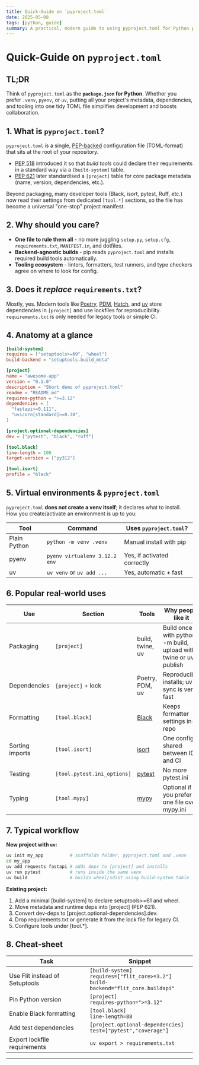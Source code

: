 ```yaml
---
title: Quick-Guide on `pyproject.toml`
date: 2025-05-08
tags: [python, guide]
summary: A practical, modern guide to using pyproject.toml for Python projects—covering packaging, dependencies, tool configuration, and workflows in one file.
---
```


# Quick-Guide on `pyproject.toml`

## TL;DR

Think of `pyproject.toml` as the **`package.json` for Python**. Whether you prefer `.venv`, `pyenv`, or `uv`, putting all your project's metadata, dependencies, and tooling into one tidy TOML file simplifies development and boosts collaboration.

<!-- more -->

## 1. What **is** `pyproject.toml`?

`pyproject.toml` is a single, [PEP-backed](https://peps.python.org/pep-0518/) configuration file (TOML-format) that sits at the root of your repository.

- [PEP 518](https://peps.python.org/pep-0518/) introduced it so that _build tools_ could declare their requirements in a standard way via a `[build-system]` table.
- [PEP 621](https://peps.python.org/pep-0621/) later standardised a `[project]` table for core package metadata (name, version, dependencies, etc.).

Beyond packaging, many developer tools (Black, isort, pytest, Ruff, etc.) now read their settings from dedicated `[tool.*]` sections, so the file has become a universal "one-stop" project manifest.

## 2. Why should you care?

- **One file to rule them all** - no more juggling `setup.py`, `setup.cfg`, `requirements.txt`, `MANIFEST.in`, and dotfiles.
- **Backend-agnostic builds** - pip reads `pyproject.toml` and installs required build tools automatically.
- **Tooling ecosystem** - linters, formatters, test runners, and type checkers agree on where to look for config.

## 3. Does it _replace_ `requirements.txt`?

Mostly, yes. Modern tools like [Poetry](https://python-poetry.org/), [PDM](https://pdm-project.org/), [Hatch](https://hatch.pypa.io/), and [uv](https://github.com/astral-sh/uv) store dependencies in `[project]` and use lockfiles for reproducibility. `requirements.txt` is only needed for legacy tools or simple CI.

## 4. Anatomy at a glance

```toml
[build-system]
requires = ["setuptools>=69", "wheel"]
build-backend = "setuptools.build_meta"

[project]
name = "awesome-app"
version = "0.1.0"
description = "Short demo of pyproject.toml"
readme = "README.md"
requires-python = ">=3.12"
dependencies = [
  "fastapi>=0.111",
  "uvicorn[standard]>=0.30",
]

[project.optional-dependencies]
dev = ["pytest", "black", "ruff"]

[tool.black]
line-length = 100
target-version = ["py312"]

[tool.isort]
profile = "black"
```

## 5. Virtual environments & `pyproject.toml`

`pyproject.toml` **does not create a venv itself**; it declares what to install. How you create/activate an environment is up to you:

| Tool         | Command                       | Uses `pyproject.toml`?      |
| ------------ | ----------------------------- | --------------------------- |
| Plain Python | `python -m venv .venv`        | Manual install with pip     |
| pyenv        | `pyenv virtualenv 3.12.2 env` | Yes, if activated correctly |
| uv           | `uv venv` or `uv add ...`     | Yes, automatic + fast       |

## 6. Popular real-world uses

| Use             | Section                     | Tools                                   | Why people like it                                               |
| --------------- | --------------------------- | --------------------------------------- | ---------------------------------------------------------------- |
| Packaging       | `[project]`                 | build, twine, uv                        | Build once with python -m build, upload with twine or uv publish |
| Dependencies    | `[project]` + lock          | Poetry, PDM, uv                         | Reproducible installs; uv sync is very fast                      |
| Formatting      | `[tool.black]`              | [Black](https://black.readthedocs.io/)  | Keeps formatter settings in-repo                                 |
| Sorting imports | `[tool.isort]`              | [isort](https://pycqa.github.io/isort/) | One config shared between IDE and CI                             |
| Testing         | `[tool.pytest.ini_options]` | [pytest](https://docs.pytest.org/)      | No more pytest.ini                                               |
| Typing          | `[tool.mypy]`               | [mypy](https://mypy-lang.org/)          | Optional if you prefer one file over mypy.ini                    |

## 7. Typical workflow

**New project with `uv`:**

```bash
uv init my_app          # scaffolds folder, pyproject.toml and .venv
cd my_app
uv add requests fastapi # adds deps to [project] and installs
uv run pytest           # runs inside the same venv
uv build                # builds wheel/sdist using build-system table
```

**Existing project:**

1. Add a minimal [build-system] to declare setuptools>=61 and wheel.
2. Move metadata and runtime deps into [project] (PEP 621).
3. Convert dev-deps to [project.optional-dependencies].dev.
4. Drop requirements.txt or generate it from the lock file for legacy CI.
5. Configure tools under [tool.*].

## 8. Cheat-sheet

| Task                           | Snippet                                                                                   |
| ------------------------------ | ----------------------------------------------------------------------------------------- |
| Use Flit instead of Setuptools | `[build-system]`<br>`requires=["flit_core>=3.2"]`<br>`build-backend="flit_core.buildapi"` |
| Pin Python version             | `[project]`<br>`requires-python=">=3.12"`                                                 |
| Enable Black formatting        | `[tool.black]`<br>`line-length=88`                                                        |
| Add test dependencies          | `[project.optional-dependencies]`<br>`test=["pytest","coverage"]`                         |
| Export lockfile requirements   | `uv export > requirements.txt`                                                            |

---
